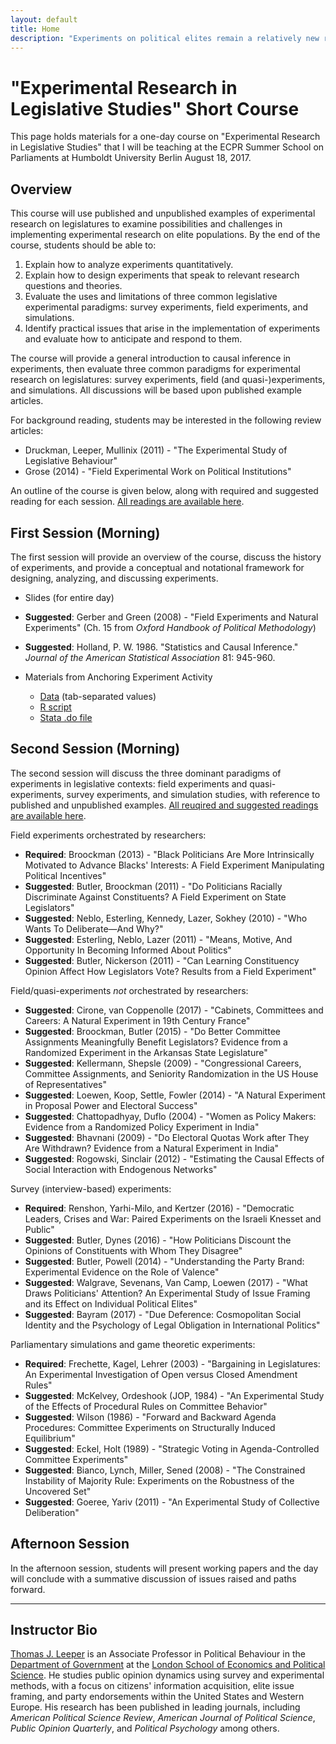 ```yaml
---
layout: default
title: Home
description: "Experiments on political elites remain a relatively new research method, yet the method has been widely used to study parliamentary behavior. This course provides an overview of experimental methods with discussion of various applications in parliamentary research."
---
```


# "Experimental Research in Legislative Studies" Short Course

This page holds materials for a one-day course on "Experimental Research in Legislative Studies" that I will be teaching at the ECPR Summer School on Parliaments at Humboldt University Berlin August 18, 2017.

## Overview

This course will use published and unpublished examples of experimental research on legislatures to examine possibilities and challenges in implementing experimental research on elite populations. By the end of the course, students should be able to:

 1. Explain how to analyze experiments quantitatively.
 2. Explain how to design experiments that speak to relevant research questions and theories.
 3. Evaluate the uses and limitations of three common legislative experimental paradigms: survey experiments, field experiments, and simulations.
 4. Identify practical issues that arise in the implementation of experiments and evaluate how to anticipate and respond to them.

The course will provide a general introduction to causal inference in experiments, then evaluate three common paradigms for experimental research on legislatures: survey experiments, field (and quasi-)experiments, and simulations. All discussions will be based upon published example articles.

For background reading, students may be interested in the following review articles:

 - Druckman, Leeper, Mullinix (2011) - "The Experimental Study of Legislative Behaviour"
 - Grose (2014) - "Field Experimental Work on Political Institutions"

An outline of the course is given below, along with required and suggested reading for each session. [All readings are available here](https://drive.google.com/drive/folders/0Bwxjj0JIn0KoZnhZSlZhSG5ranc?usp=sharing).

## First Session (Morning)

The first session will provide an overview of the course, discuss the history of experiments, and provide a conceptual and notational framework for designing, analyzing, and discussing experiments.

 - Slides (for entire day)
 
 - **Suggested**: Gerber and Green (2008) - "Field Experiments and Natural Experiments" (Ch. 15 from *Oxford Handbook of Political Methodology*)
 - **Suggested**: Holland, P. W. 1986. "Statistics and Causal Inference." *Journal of the American Statistical Association* 81: 945-960.

 - Materials from Anchoring Experiment Activity
   - [Data](activities/activity01.tsv) (tab-separated values)
   - [R script](activities/activity01.R)
   - [Stata .do file](activities/activity01.do)

## Second Session (Morning)

The second session will discuss the three dominant paradigms of experiments in legislative contexts: field experiments and quasi-experiments, survey experiments, and simulation studies, with reference to published and unpublished examples. [All reuqired and suggested readings are available here](https://drive.google.com/drive/folders/0Bwxjj0JIn0KoZnhZSlZhSG5ranc?usp=sharing).

Field experiments orchestrated by researchers:

 - **Required**: Broockman (2013) - "Black Politicians Are More Intrinsically Motivated to Advance Blacks' Interests: A Field Experiment Manipulating Political Incentives"
 - **Suggested**: Butler, Broockman (2011) - "Do Politicians Racially Discriminate Against Constituents? A Field Experiment on State Legislators"
 - **Suggested**: Neblo, Esterling, Kennedy, Lazer, Sokhey (2010) - "Who Wants To Deliberate—And Why?"
 - **Suggested**: Esterling, Neblo, Lazer (2011) - "Means, Motive, And Opportunity In Becoming Informed About Politics"
 - **Suggested**: Butler, Nickerson (2011) - "Can Learning Constituency Opinion Affect How Legislators Vote? Results from a Field Experiment"
 
Field/quasi-experiments *not* orchestrated by researchers:

 - **Suggested**: Cirone, van Coppenolle (2017) - "Cabinets, Committees and Careers: A Natural Experiment in 19th Century France"
 - **Suggested**: Broockman, Butler (2015) - "Do Better Committee Assignments Meaningfully Benefit Legislators? Evidence from a Randomized Experiment in the Arkansas State Legislature"
 - **Suggested**: Kellermann, Shepsle (2009) - "Congressional Careers, Committee Assignments, and Seniority Randomization in the US House of Representatives"
 - **Suggested**: Loewen, Koop, Settle, Fowler (2014) - "A Natural Experiment in Proposal Power and Electoral Success"
 - **Suggested**: Chattopadhyay, Duflo (2004) - "Women as Policy Makers: Evidence from a Randomized Policy Experiment in India"
 - **Suggested**: Bhavnani (2009) - "Do Electoral Quotas Work after They Are Withdrawn? Evidence from a Natural Experiment in India"
 - **Suggested**: Rogowski, Sinclair (2012) - "Estimating the Causal Effects of Social Interaction with Endogenous Networks"
 
Survey (interview-based) experiments:

 - **Required**: Renshon, Yarhi-Milo, and Kertzer (2016) - "Democratic Leaders, Crises and War: Paired Experiments on the Israeli Knesset and Public"
 - **Suggested**: Butler, Dynes (2016) - "How Politicians Discount the Opinions of Constituents with Whom They Disagree"
 - **Suggested**: Butler, Powell (2014) - "Understanding the Party Brand: Experimental Evidence on the Role of Valence"
 - **Suggested**: Walgrave, Sevenans, Van Camp, Loewen (2017) - "What Draws Politicians' Attention? An Experimental Study of Issue Framing and its Effect on Individual Political Elites"
 - **Suggested**: Bayram (2017) - "Due Deference: Cosmopolitan Social Identity and the Psychology of Legal Obligation in International Politics"

Parliamentary simulations and game theoretic experiments:

 - **Required**: Frechette, Kagel, Lehrer (2003) - "Bargaining in Legislatures: An Experimental Investigation of Open versus Closed Amendment Rules"
 - **Suggested**: McKelvey, Ordeshook (JOP, 1984) - "An Experimental Study of the Effects of Procedural Rules on Committee Behavior"
 - **Suggested**: Wilson (1986) - "Forward and Backward Agenda Procedures: Committee Experiments on Structurally Induced Equilibrium"
 - **Suggested**: Eckel, Holt (1989) - "Strategic Voting in Agenda-Controlled Committee Experiments"
 - **Suggested**: Bianco, Lynch, Miller, Sened (2008) - "The Constrained Instability of Majority Rule: Experiments on the Robustness of the Uncovered Set"
 - **Suggested**: Goeree, Yariv (2011) - "An Experimental Study of Collective Deliberation"

## Afternoon Session

In the afternoon session, students will present working papers and the day will conclude with a summative discussion of issues raised and paths forward.

---

## Instructor Bio

[Thomas J. Leeper](http://www.thomasleeper.com) is an Associate Professor in Political Behaviour in the [Department of Government](http://www.lse.ac.uk/government/home.aspx) at the [London School of Economics and Political Science](http://www.lse.ac.uk/). He studies public opinion dynamics using survey and experimental methods, with a focus on citizens' information acquisition, elite issue framing, and party endorsements within the United States and Western Europe. His research has been published in leading journals, including *American Political Science Review*, *American Journal of Political Science*, *Public Opinion Quarterly*, and *Political Psychology* among others.

